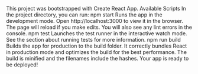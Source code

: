 This project was bootstrapped with Create React App. 
Available Scripts 
In the project directory, you can run: 
npm start 
Runs the app in the development mode.
Open http://localhost:3000 to view it in the browser. 
The page will reload if you make edits.
You will also see any lint errors in the console. 
npm test 
Launches the test runner in the interactive watch mode.
See the section about running tests for more information. 
npm run build 
Builds the app for production to the build folder.
It correctly bundles React in production mode and optimizes the build for the best performance. 
The build is minified and the filenames include the hashes.
Your app is ready to be deployed!  
